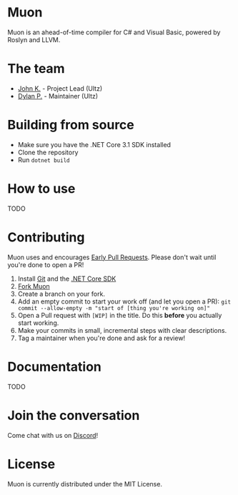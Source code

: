 # Muon
Muon is an ahead-of-time compiler for C# and Visual Basic, powered by Roslyn and LLVM.

# The team
- [John K.](https://github.com/john-h-k) - Project Lead (Ultz)
- [Dylan P.](https://github.com/Perksey) - Maintainer (Ultz)

# Building from source

- Make sure you have the .NET Core 3.1 SDK installed
- Clone the repository
- Run `dotnet build`

# How to use

TODO

# Contributing

Muon uses and encourages [Early Pull Requests](https://medium.com/practical-blend/pull-request-first-f6bb667a9b6). Please don't wait until you're done to open a PR!

1. Install [Git](https://git-scm.com/downloads) and the [.NET Core SDK](https://www.microsoft.com/net/download)
1. [Fork Muon](https://github.com/Ultz/Muon/fork)
1. Create a branch on your fork.
1. Add an empty commit to start your work off (and let you open a PR): `git commit --allow-empty -m "start of [thing you're working on]"`
1. Open a Pull request with `[WIP]` in the title. Do this **before** you actually start working.
1. Make your commits in small, incremental steps with clear descriptions.
1. Tag a maintainer when you're done and ask for a review!

# Documentation

TODO

# Join the conversation

Come chat with us on [Discord](https://discord.gg/qk6H4zq)!

# License
Muon is currently distributed under the MIT License.
